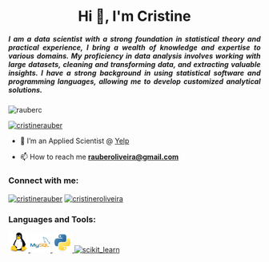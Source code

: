 <h1 align="center">Hi 👋, I'm Cristine</h1>
<h5 align="justify">I am a data scientist with a strong foundation in statistical theory and practical experience, I bring a wealth of knowledge and expertise to various domains. My proficiency in data analysis involves working with large datasets, cleaning and transforming data, and extracting valuable insights. I have a strong background in using statistical software and programming languages, allowing me to develop customized analytical solutions.</h5>

<p align="left"> <img src="https://komarev.com/ghpvc/?username=rauberc&label=Profile%20views&color=0e75b6&style=flat" alt="rauberc" /> </p>

<p align="left"> <a href="https://twitter.com/cristinerauber" target="blank"><img src="https://img.shields.io/twitter/follow/cristinerauber?logo=twitter&style=for-the-badge" alt="cristinerauber" /></a> </p>

- 🔭 I’m an Applied Scientist @ [Yelp](https://www.yelp.careers/us/en/)

- 📫 How to reach me **rauberoliveira@gmail.com**

<h3 align="left">Connect with me:</h3>
<p align="left">
<a href="https://twitter.com/cristinerauber" target="blank"><img align="center" src="https://raw.githubusercontent.com/rahuldkjain/github-profile-readme-generator/master/src/images/icons/Social/twitter.svg" alt="cristinerauber" height="30" width="40" /></a>
<a href="https://linkedin.com/in/cristineroliveira" target="blank"><img align="center" src="https://raw.githubusercontent.com/rahuldkjain/github-profile-readme-generator/master/src/images/icons/Social/linked-in-alt.svg" alt="cristineroliveira" height="30" width="40" /></a>
</p>

<h3 align="left">Languages and Tools:</h3>
<p align="left"> <a href="https://www.linux.org/" target="_blank" rel="noreferrer"> <img src="https://raw.githubusercontent.com/devicons/devicon/master/icons/linux/linux-original.svg" alt="linux" width="40" height="40"/> </a> <a href="https://www.mysql.com/" target="_blank" rel="noreferrer"> <img src="https://raw.githubusercontent.com/devicons/devicon/master/icons/mysql/mysql-original-wordmark.svg" alt="mysql" width="40" height="40"/> </a> <a href="https://www.python.org" target="_blank" rel="noreferrer"> <img src="https://raw.githubusercontent.com/devicons/devicon/master/icons/python/python-original.svg" alt="python" width="40" height="40"/> </a> <a href="https://scikit-learn.org/" target="_blank" rel="noreferrer"> <img src="https://upload.wikimedia.org/wikipedia/commons/0/05/Scikit_learn_logo_small.svg" alt="scikit_learn" width="40" height="40"/> </a> </p>

